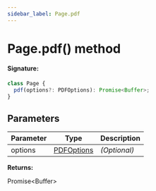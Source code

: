 ```yaml
---
sidebar_label: Page.pdf
---
```


# Page.pdf() method

#### Signature:

```typescript
class Page {
  pdf(options?: PDFOptions): Promise<Buffer>;
}
```

## Parameters

| Parameter | Type                                    | Description       |
| --------- | --------------------------------------- | ----------------- |
| options   | [PDFOptions](./puppeteer.pdfoptions.md) | <i>(Optional)</i> |

**Returns:**

Promise&lt;Buffer&gt;
